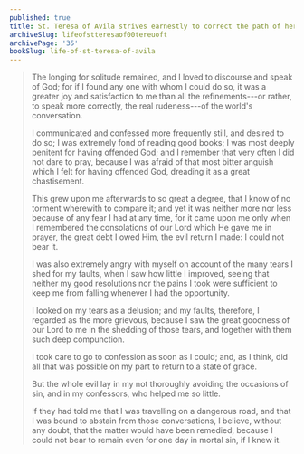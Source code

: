 ```yaml
---
published: true
title: St. Teresa of Avila strives earnestly to correct the path of her soul, but has no good confessors to help her avoid sin
archiveSlug: lifeofstteresaof00tereuoft
archivePage: '35'
bookSlug: life-of-st-teresa-of-avila
---
```


> The longing for solitude remained, and I loved to discourse and speak of God; for if I found any one with whom I could do so, it was a greater joy and satisfaction to me than all the refinements---or rather, to speak more correctly, the real rudeness---of the world's conversation.
>
> I communicated and confessed more frequently still, and desired to do so; I was extremely fond of reading good books; I was most deeply penitent for having offended God; and I remember that very often I did not dare to pray, because I was afraid of that most bitter anguish which I felt for having offended God, dreading it as a great chastisement.
>
> This grew upon me afterwards to so great a degree, that I know of no torment wherewith to compare it; and yet it was neither more nor less because of any fear I had at any time, for it came upon me only when I remembered the consolations of our Lord which He gave me in prayer, the great debt I owed Him, the evil return I made: I could not bear it.
>
> I was also extremely angry with myself on account of the many tears I shed for my faults, when I saw how little I improved, seeing that neither my good resolutions nor the pains I took were sufficient to keep me from falling whenever I had the opportunity.
>
> I looked on my tears as a delusion; and my faults, therefore, I regarded as the more grievous, because I saw the great goodness of our Lord to me in the shedding of those tears, and together with them such deep compunction.
>
> I took care to go to confession as soon as I could; and, as I think, did all that was possible on my part to return to a state of grace.
>
> But the whole evil lay in my not thoroughly avoiding the occasions of sin, and in my confessors, who helped me so little.
>
> If they had told me that I was travelling on a dangerous road, and that I was bound to abstain from those conversations, I believe, without any doubt, that the matter would have been remedied, because I could not bear to remain even for one day in mortal sin, if I knew it.
